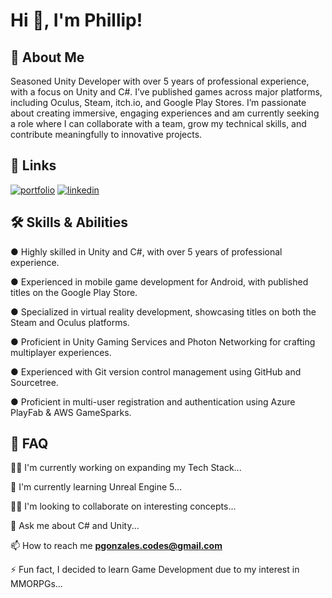 # Hi 👋, I'm Phillip!


## 🚀 About Me
Seasoned Unity Developer with over 5 years of professional experience, with a focus on Unity and C#. I’ve published games across major platforms, including Oculus, Steam, itch.io, and Google Play Stores. I’m passionate about creating immersive, engaging experiences and am currently seeking a role where I can collaborate with a team, grow my technical skills, and contribute meaningfully to innovative projects.


## 🔗 Links
[![portfolio](https://img.shields.io/badge/my_portfolio-000?style=for-the-badge&logo=ko-fi&logoColor=white)](https://philloops.weebly.com/)
[![linkedin](https://img.shields.io/badge/linkedin-0A66C2?style=for-the-badge&logo=linkedin&logoColor=white)](https://www.linkedin.com/in/phillip-gonzales-747367116/)


## 🛠 Skills & Abilities
● Highly skilled in Unity and C#, with over 5 years of professional experience.

● Experienced in mobile game development for Android, with published titles on the Google Play Store.

● Specialized in virtual reality development, showcasing titles on both the Steam and Oculus platforms.

● Proficient in Unity Gaming Services and Photon Networking for crafting multiplayer experiences.

● Experienced with Git version control management using GitHub and Sourcetree.

● Proficient in multi-user registration and authentication using Azure PlayFab & AWS GameSparks.


## 🙋 FAQ
👩‍💻 I'm currently working on expanding my Tech Stack...

🧠 I'm currently learning Unreal Engine 5...

👯‍♀️ I'm looking to collaborate on interesting concepts...

💬 Ask me about C# and Unity...

📫 How to reach me **pgonzales.codes@gmail.com**

⚡️ Fun fact, I decided to learn Game Development due to my interest in MMORPGs...

